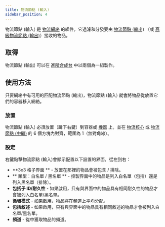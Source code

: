 ```yaml
---
title: 物流節點 (輸入)
sidebar_position: 4
---
```


物流節點 (輸入) 是 [物流網絡](Cargo-Management.md) 的組件，它過濾和分發要由 [物流節點 (輸出)](Output-Node.md) （或 [高級物流節點 (輸出)](Advanced-Output-Node.md)）接收的物品。

## 取得

物流節點 (輸出) 可以在 [進階合成台](../Basic-Machines/Enhanced-Crafting-Table.md) 中以兩個為一組製作。

## 使用方法

只要網絡中有可用的匹配物流節點 (輸出)，物流節點 (輸入) 就會將物品從放置它們的容器移入網絡。

### 放置

物流節點 (輸入) 必須放置（蹲下右鍵）到容器或 [機器](../Electric-Machines/Electric-Machines.md) 上，並在 [物流核心](Cargo-Manager.md) 或 [物流節點 (中繼)](Connector-Node.md) 的 6 個方塊內對齊，範圍為 1（無對角線）。

### 設定

右鍵點擊物流節點 (輸入)會顯示配置以下設置的界面，從左到右：

* **3x3 格子界面 ** - 放置在那裡的物品會被包含 / 排除。
* ** 類型：白名單 / 黑名單 ** - 控製界面中的物品是列入白名單（包括）還是列入黑名單（排除）。
* **包括子 ID/耐久性** - 如果啟用，只有與界面中的物品具有相同耐久性的物品才會被列入白名單/黑名單。
* **循環模式** - 如果啟用，物品將在頻道上平均分配。
* **包括敘述** - 如果啟用，只有與界面中的物品具有相同敘述的物品才會被列入白名單/黑名單。
* **頻道** - 從中獲取物品的頻道。
